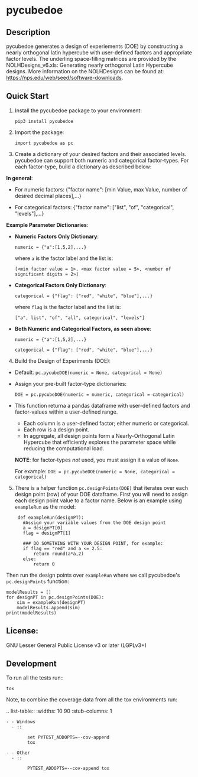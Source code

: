 # pycubedoe

## Description

pycubedoe generates a design of experiements (DOE) by constructing a nearly orthogonal latin hypercube with user-defined factors and appropriate factor levels. The underling space-filling matrices are provided by the NOLHDesigns_v6.xls: Generating nearly orthogonal Latin Hypercube designs. More information on the NOLHDesigns can be found at: https://nps.edu/web/seed/software-downloads.


## Quick Start

1. Install the pycubedoe package to your environment: 

    `pip3 install pycubedoe`

2. Import the package:

    `import pycubedoe as pc`

3. Create a dictionary of your desired factors and their associated levels. pycubedoe can support both numeric and categorical factor-types. For each factor-type, build a dictionary as described below:

  **In general**:

   - For numeric factors:     {"factor name": [min Value, max Value, number of desired decimal places],...}
   
   - For categorical factors: {"factor name": ["list", "of", "categorical", "levels"],...}

  **Example Parameter Dictionaries**:

  - **Numeric Factors Only Dictionary**:

    `numeric = {"a":[1,5,2],...}`

     where `a` is the factor label and the list is: 
     
     `[<min factor value = 1>, <max factor value = 5>, <number of significant digits = 2>]`


  - **Categorical Factors Only Dictionary**:

    `categorical = {"flag": ["red", "white", "blue"],...}`

    where `flag` is the factor label and the list is: 
    
    `["a", list", "of", "all", categorical", "levels"]`

  - **Both Numeric and Categorical Factors, as seen above**:

    `numeric = {"a":[1,5,2],...}`

    `categorical = {"flag": ["red", "white", "blue"],...}`

4. Build the Design of Experiments (DOE):

 - Default: `pc.pycubeDOE(numeric = None, categorical = None)`
   
 - Assign your pre-built factor-type dictionaries:
   
   `DOE = pc.pycubeDOE(numeric = numeric, categorical = categorical)`

 - This function returna a pandas dataframe with user-defined factors and factor-values within a user-defined range.

   - Each column is a user-defined factor; either numeric or categorical.
   - Each row is a design point.
   - In aggregate, all design points form a Nearly-Orthogonal Latin Hypercube that efficiently explores the parameter space while reducing the computational load.

   **NOTE**: for factor-types *not* used, you must assign it a value of `None`. 
   
      For example: `DOE = pc.pycubeDOE(numeric = None, categorical = categorical)`   

5. There is a helper function `pc.designPoints(DOE)` that iterates over each design point (row) of your DOE dataframe. First you will need to assign each design point value to a factor name. Below is an example using `exampleRun` as the model:

	    def exampleRun(designPT):
	      #Assign your variable values from the DOE design point
	      a = designPT[0]
	      flag = designPT[1]
	      
	      ### DO SOMETHING WITH YOUR DESIGN POINT, for example:
	      if flag == "red" and a <= 2.5:
	          return round(a*a,2)
	      else:
	          return 0


Then run the design points over `exampleRun` where we call pycubedoe's `pc.designPoints` function:
   
    modelResults = []
    for designPT in pc.designPoints(DOE):
        sim = exampleRun(designPT)
        modelResults.append(sim)
    print(modelResults) 

## License:

GNU Lesser General Public License v3 or later (LGPLv3+) 

## Development

To run all the tests run::

    tox

Note, to combine the coverage data from all the tox environments run:

.. list-table::
    :widths: 10 90
    :stub-columns: 1

    - - Windows
      - ::

            set PYTEST_ADDOPTS=--cov-append
            tox

    - - Other
      - ::

            PYTEST_ADDOPTS=--cov-append tox
